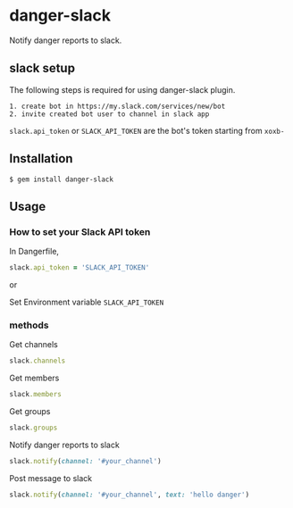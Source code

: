 # danger-slack

Notify danger reports to slack.

## slack setup

The following steps is required for using danger-slack plugin.  

    1. create bot in https://my.slack.com/services/new/bot  
    2. invite created bot user to channel in slack app

`slack.api_token` or `SLACK_API_TOKEN` are the bot's token starting from `xoxb-`

## Installation

    $ gem install danger-slack

## Usage
### How to set your Slack API token
In Dangerfile,
```ruby
slack.api_token = 'SLACK_API_TOKEN'
```

or 

Set Environment variable `SLACK_API_TOKEN`
  
### methods
Get channels
```ruby
slack.channels
```

Get members
```ruby
slack.members
```

Get groups
```ruby
slack.groups
```

Notify danger reports to slack
```ruby
slack.notify(channel: '#your_channel')
```

Post message to slack
```ruby
slack.notify(channel: '#your_channel', text: 'hello danger')
```
